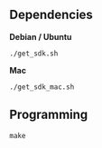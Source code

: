 
Dependencies
-----

**Debian / Ubuntu**

```
./get_sdk.sh
```

**Mac**

```
./get_sdk_mac.sh
```

Programming
-----

```
make
```

